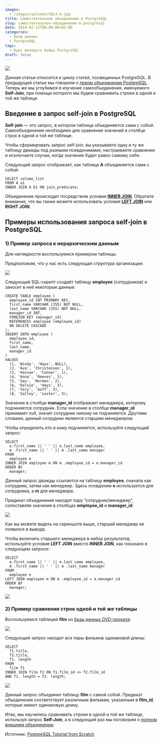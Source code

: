 ```yaml
---
images:
  - /images/uploads/SQL4.4.jpg
title: Самостоятельное объединение в PostgreSQL
slug: самостоятельное-объединение-в-postgresql
date: 2019-07-22T00:00:00+03:00
categories:
  - Базы данных
  - PostgreSQL
tags:
  - Курс молодого бойца PostgreSQL
draft: false
---
```


![](/images/uploads/SQL4.4.jpg)

Данная статья относится к циклу статей, посвященных PostgreSQL. В предыдущей статье мы говорили
о [левом объединении PostgreSQL](https://itdoxy.com/левое-объединение-в-postgresql/). Теперь же мы углубимся в изучение
самообъединения, именуемого **Self-Join**, при помощи которого мы будем сравнивать строки в одной и той же таблице.

## Введение в запрос self-join в PostgreSQL

**Self-join** — это запрос, в котором таблица объединяется сама с собой. Самообъединение необходимо для сравнения значений
в столбце строк в одной и той же таблице.

Чтобы сформировать запрос self-join, вы указываете одну и ту же таблицу дважды под разными псевдонимами, настраиваете
сравнение и исключаете случаи, когда значение будет равно самому себе.

Следующий запрос отображает, как таблица **А** объединяется сама с собой:

```
SELECT column_list
FROM A a1
INNER JOIN A b1 ON join_predicate;
```

Объединение происходит посредством условия [**INNER JOIN**](https://itdoxy.com/внутреннее-объединение-в-postgresql/).
Обратите внимание, что вы также можете использовать условия [**LEFT JOIN**](https://itdoxy.com/левое-объединение-в-postgresql/)
или **RIGHT JOIN**.

## Примеры использования запроса self-join в PostgreSQL

### 1) Пример запроса к иерархическим данным

Для наглядности воспользуемся примером таблицы.

Предположим, что у нас есть следующая структура организации:

![](https://i.imgur.com/v3Zvkrm.png)

Следующий SQL-скрипт создаёт таблицу **employee** (сотрудников) и заносит в неё некоторые данные:

```
CREATE TABLE employee (
  employee_id INT PRIMARY KEY,
  first_name VARCHAR (255) NOT NULL,
  last_name VARCHAR (255) NOT NULL,
  manager_id INT,
  FOREIGN KEY (manager_id)
  REFERENCES employee (employee_id)
  ON DELETE CASCADE
);
INSERT INTO employee (
  employee_id,
  first_name,
  last_name,
  manager_id
)
VALUES
  (1, 'Windy', 'Hays', NULL),
  (2, 'Ava', 'Christensen', 1),
  (3, 'Hassan', 'Conner', 1),
  (4, 'Anna', 'Reeves', 2),
  (5, 'Sau', 'Norman', 2),
  (6, 'Kelsie', 'Hays', 3),
  (7, 'Tory', 'Goff', 3),
  (8, 'Salley', 'Lester', 3);
```

Значение в столбце **manager_id** отображает менеджера, которому подчиняется сотрудник. Если значение в столбце **manager_id**
принимает null, значит сотрудник никому не подчиняется. Другими словами, данный сотрудник является старшим менеджером.

Чтобы определить кто и кому подчиняется, используйте следующий запрос:

```
SELECT
  e.first_name || ' ' || e.last_name employee,
  m .first_name || ' ' || m .last_name manager
FROM
  employee e
INNER JOIN employee m ON m .employee_id = e.manager_id
ORDER BY
  manager;
```

Данный запрос дважды ссылается на таблицу **employee**, сначала как сотрудник, затем как менеджер. Здесь псевдоним **e**
используется для сотрудника, а **m** для менеджера.

Предикат объединения находит пару “сотрудник/менеджер”, сопоставляя значения в столбцах **employee_id** и **manager_id**.

![](https://i.imgur.com/72Yn7wj.png)

Как вы можете видеть на скриншоте выше, старший менеджер не появился в выводе.

Чтобы включить старшего менеджера в набор результатов, используйте условие **LEFT JOIN** вместо **INNER JOIN**,
как показано в следующем запросе:

```
SELECT
  e.first_name || ' ' || e.last_name employee,
  m .first_name || ' ' || m .last_name manager
FROM
  employee e
LEFT JOIN employee m ON m .employee_id = e.manager_id
ORDER BY
  manager;
```

![](https://i.imgur.com/qS9BPq7.png)

### 2) Пример сравнения строк одной и той же таблицы

Воспользуемся таблицей **film** из [базы данных DVD-проката](https://itdoxy.com/пример-базы-данных-postgresql/):

![](https://i.imgur.com/66TKuVu.png)

Следующий запрос находит все пары фильмов одинаковой длины:

```
SELECT
  f1.title,
  f2.title,
  f1. length
FROM
  film f1
INNER JOIN film f2 ON f1.film_id <> f2.film_id
AND f1. length = f2. length;
```

![](https://i.imgur.com/kYFltlB.png)

Данный запрос объединил таблицу **film** с самой собой. Предикат объединения соответствует различным фильмам, указанным
в **film_id**, которые имеют одинаковую длину.

Итак, мы научились сравнивать строки в одной и той же таблице, используя запрос **Self-Join**, а в следующий раз мы поговорим
о [полном внешнем объединении](https://itdoxy.com/полное-внешнее-объединение-в-postgresql/).

Источник: [PostgreSQL Tutorial from Scratch](http://www.postgresqltutorial.com/)
